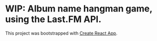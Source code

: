 # WIP: Album name hangman game, using the Last.FM API.

This project was bootstrapped with [Create React App](https://github.com/facebookincubator/create-react-app).
